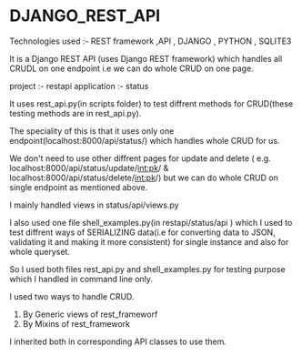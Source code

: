 # DJANGO_REST_API

Technologies used :- REST framework ,API , DJANGO , PYTHON , SQLITE3

It is a Django REST API (uses Django REST framework)  which handles all  CRUDL on one endpoint i.e we can do whole CRUD on one page. 

project :- restapi
application :- status

It uses rest_api.py(in scripts folder) to test diffrent methods for CRUD(these testing methods are in rest_api.py). 


The speciality of this is that it uses only one endpoint(localhost:8000/api/status/) which handles whole CRUD for us.

We don't need to use other diffrent pages for update and delete                                                                           ( e.g. localhost:8000/api/status/update/<int:pk>/ & localhost:8000/api/status/delete/<int:pk>/)  but we can do whole CRUD on single endpoint as mentioned above. 

I mainly handled views in status/api/views.py  

I also used one file shell_examples.py(in restapi/status/api ) which I used to test diffrent ways of SERIALIZING data(i.e for converting data to JSON, validating it and making it more consistent) for single instance and also for whole queryset.

So I used both files rest_api.py and shell_examples.py for testing purpose which I handled in command line only.

I used two ways to handle CRUD. 
1. By Generic views of rest_frameworf
2. By Mixins of rest_framework 

I inherited both in corresponding API classes to use them.
